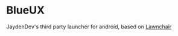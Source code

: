 # BlueUX
JaydenDev's third party launcher for android, based on [Lawnchair](LawnchairLauncher/lawnchair)
